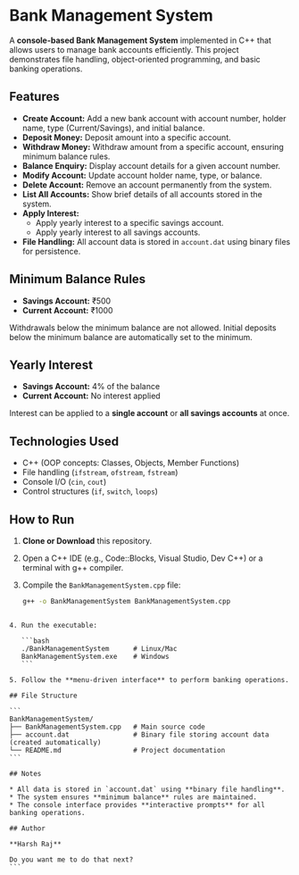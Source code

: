# Bank Management System

A **console-based Bank Management System** implemented in C++ that allows users to manage bank accounts efficiently. This project demonstrates file handling, object-oriented programming, and basic banking operations.

## Features

- **Create Account:** Add a new bank account with account number, holder name, type (Current/Savings), and initial balance.
- **Deposit Money:** Deposit amount into a specific account.
- **Withdraw Money:** Withdraw amount from a specific account, ensuring minimum balance rules.
- **Balance Enquiry:** Display account details for a given account number.
- **Modify Account:** Update account holder name, type, or balance.
- **Delete Account:** Remove an account permanently from the system.
- **List All Accounts:** Show brief details of all accounts stored in the system.
- **Apply Interest:**  
  - Apply yearly interest to a specific savings account.  
  - Apply yearly interest to all savings accounts.
- **File Handling:** All account data is stored in `account.dat` using binary files for persistence.

## Minimum Balance Rules

- **Savings Account:** ₹500  
- **Current Account:** ₹1000  

Withdrawals below the minimum balance are not allowed. Initial deposits below the minimum balance are automatically set to the minimum.

## Yearly Interest

- **Savings Account:** 4% of the balance  
- **Current Account:** No interest applied  

Interest can be applied to a **single account** or **all savings accounts** at once.

## Technologies Used

- C++ (OOP concepts: Classes, Objects, Member Functions)  
- File handling (`ifstream`, `ofstream`, `fstream`)  
- Console I/O (`cin`, `cout`)  
- Control structures (`if`, `switch`, `loops`)  

## How to Run

1. **Clone or Download** this repository.
2. Open a C++ IDE (e.g., Code::Blocks, Visual Studio, Dev C++) or a terminal with g++ compiler.
3. Compile the `BankManagementSystem.cpp` file:

   ```bash
   g++ -o BankManagementSystem BankManagementSystem.cpp
````

4. Run the executable:

   ```bash
   ./BankManagementSystem      # Linux/Mac
   BankManagementSystem.exe    # Windows
   ```

5. Follow the **menu-driven interface** to perform banking operations.

## File Structure

```
BankManagementSystem/
├── BankManagementSystem.cpp   # Main source code
├── account.dat                # Binary file storing account data (created automatically)
└── README.md                  # Project documentation
```

## Notes

* All data is stored in `account.dat` using **binary file handling**.
* The system ensures **minimum balance** rules are maintained.
* The console interface provides **interactive prompts** for all banking operations.

## Author

**Harsh Raj**  

Do you want me to do that next?
```
